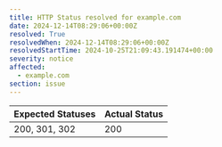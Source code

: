 ```yaml
---
title: HTTP Status resolved for example.com
date: 2024-12-14T08:29:06+00:00Z
resolved: True
resolvedWhen: 2024-12-14T08:29:06+00:00Z
resolvedStartTime: 2024-10-25T21:09:43.191474+00:00
severity: notice
affected:
  - example.com
section: issue
---
```


| Expected Statuses | Actual Status  |
|-------------------|----------------|
| 200, 301, 302 | 200 |
